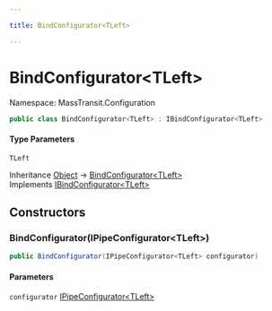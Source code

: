 ```yaml
---

title: BindConfigurator<TLeft>

---
```


# BindConfigurator\<TLeft\>

Namespace: MassTransit.Configuration

```csharp
public class BindConfigurator<TLeft> : IBindConfigurator<TLeft>
```

#### Type Parameters

`TLeft`<br/>

Inheritance [Object](https://learn.microsoft.com/en-us/dotnet/api/system.object) → [BindConfigurator\<TLeft\>](../masstransit-configuration/bindconfigurator-1)<br/>
Implements [IBindConfigurator\<TLeft\>](../masstransit/ibindconfigurator-1)

## Constructors

### **BindConfigurator(IPipeConfigurator\<TLeft\>)**

```csharp
public BindConfigurator(IPipeConfigurator<TLeft> configurator)
```

#### Parameters

`configurator` [IPipeConfigurator\<TLeft\>](../../masstransit-abstractions/masstransit/ipipeconfigurator-1)<br/>
